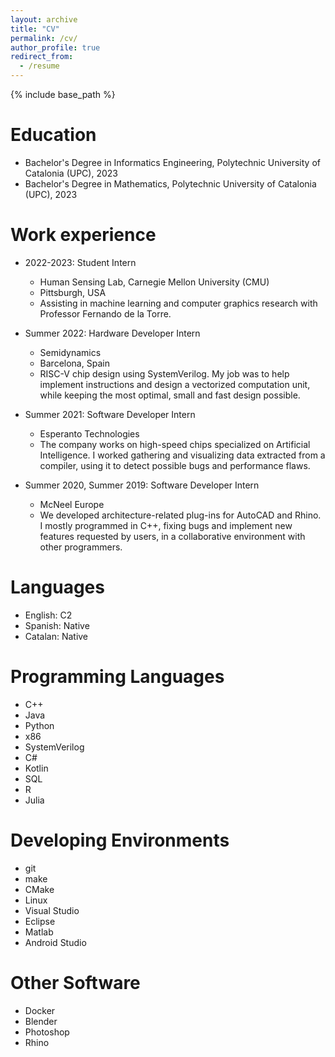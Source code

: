 ```yaml
---
layout: archive
title: "CV"
permalink: /cv/
author_profile: true
redirect_from:
  - /resume
---
```


{% include base_path %}

Education
======
* Bachelor's Degree in Informatics Engineering, Polytechnic University of Catalonia (UPC), 2023
* Bachelor's Degree in Mathematics, Polytechnic University of Catalonia (UPC), 2023

Work experience
======
* 2022-2023: Student Intern
  * Human Sensing Lab, Carnegie Mellon University (CMU)
  * Pittsburgh, USA
  * Assisting in machine learning and computer graphics research with Professor Fernando de la Torre.

* Summer 2022: Hardware Developer Intern
  * Semidynamics
  * Barcelona, Spain
  * RISC-V chip design using SystemVerilog. My job was to help implement instructions and design a vectorized computation unit, while keeping the most optimal, small and fast design possible.

* Summer 2021: Software Developer Intern
  * Esperanto Technologies
  * The company works on high-speed chips specialized on Artificial Intelligence. I worked gathering and visualizing data extracted from a compiler, using it to detect possible bugs and performance flaws.

* Summer 2020, Summer 2019: Software Developer Intern
  * McNeel Europe
  * We developed architecture-related plug-ins for AutoCAD and Rhino. I mostly programmed in C++, fixing bugs and implement new features requested by users, in a collaborative environment with other programmers.


Languages
======

* English: C2
* Spanish: Native
* Catalan: Native

Programming Languages
======
* C++
* Java
* Python
* x86
* SystemVerilog
* C#
* Kotlin
* SQL
* R
* Julia

Developing Environments
======
* git
* make
* CMake
* Linux
* Visual Studio
* Eclipse
* Matlab
* Android Studio

Other Software
======
* Docker
* Blender
* Photoshop
* Rhino
